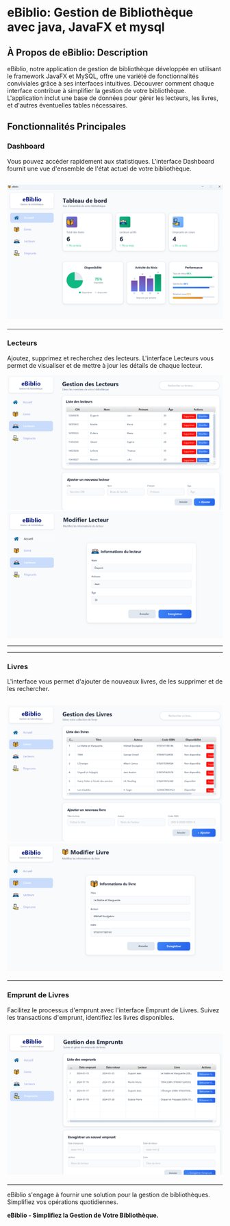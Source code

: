 # eBiblio: Gestion de Bibliothèque avec java, JavaFX et mysql 

## À Propos de eBiblio: Description
eBiblio, notre application de gestion de bibliothèque développée en utilisant le framework JavaFX et MySQL, offre une variété de fonctionnalités conviviales grâce à ses interfaces intuitives. Découvrer comment chaque interface contribue à simplifier la gestion de votre bibliothèque. L'application inclut une base de données pour gérer les lecteurs, les livres, et d'autres éventuelles tables nécessaires.

## Fonctionnalités Principales

### Dashboard
Vous pouvez accéder rapidement aux statistiques. L'interface Dashboard fournit une vue d'ensemble de l'état actuel de votre bibliothèque.

![Dashboard](./images/dash.png)
---
---

### Lecteurs
Ajoutez, supprimez et recherchez des lecteurs. L'interface Lecteurs vous permet de visualiser et de mettre à jour les détails de chaque lecteur.

![Lecteurs](./images/lecteur.png)
![Livre mise à jour](./images/updateLecteur.png)

---
---

### Livres
L'interface vous permet d'ajouter de nouveaux livres, de les supprimer et de les rechercher.

![Livres](./images/listeLivre.png)
![Livre mise à jour](./images/updateLivre.png)
---
---

### Emprunt de Livres
Facilitez le processus d'emprunt avec l'interface Emprunt de Livres. Suivez les transactions d'emprunt, identifiez les livres disponibles.

![Emprunt de Livres](./images/emprunt.png)
---
---


eBiblio s'engage à fournir une solution pour la gestion de bibliothèques. Simplifiez vos opérations quotidiennes.

**eBiblio - Simplifiez la Gestion de Votre Bibliothèque.**